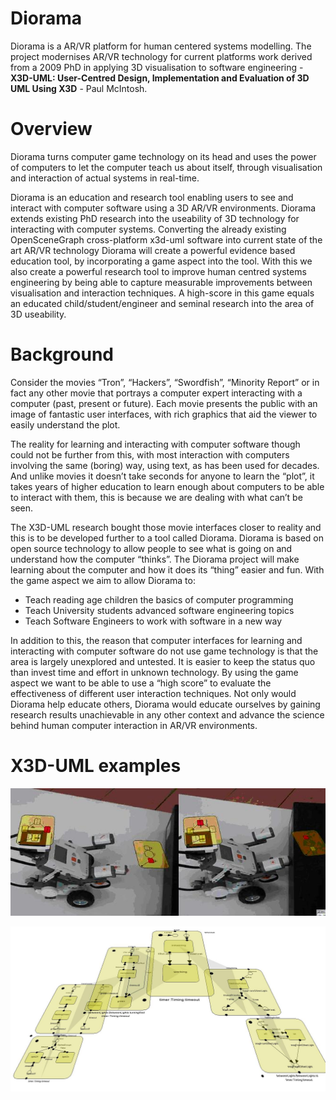 Diorama
=======
Diorama is a AR/VR platform for human centered systems modelling. The project modernises AR/VR technology for current platforms work derived from a 2009 PhD in applying 3D visualisation to software engineering - **X3D-UML: User-Centred Design, Implementation and Evaluation of 3D UML Using X3D** - Paul McIntosh.

# Overview

Diorama turns computer game technology on its head and uses the power of computers to let the computer teach us about itself, through visualisation and interaction of actual systems in real-time.

Diorama is an education and research tool enabling users to see and interact with computer software using a 3D AR/VR environments. Diorama extends existing PhD research into the useability of 3D technology for interacting with computer systems. Converting the already existing OpenSceneGraph cross-platform x3d-uml software into current state of the art AR/VR technology Diorama will create a powerful evidence based education tool, by incorporating a game aspect into the tool. With this we also create a powerful research tool to improve human centred systems engineering by being able to capture measurable improvements between visualisation and interaction techniques. A high-score in this game equals an educated child/student/engineer and seminal research into the area of 3D useability.

# Background

Consider the movies “Tron”, “Hackers”, “Swordfish”, “Minority Report” or in fact any other movie that portrays a computer expert interacting with a computer (past, present or future). Each movie presents the public with an image of fantastic user interfaces, with rich graphics that aid the viewer to easily understand the plot.

The reality for learning and interacting with computer software though could not be further from this, with most interaction with computers involving the same (boring) way, using text, as has been used for decades. And unlike movies it doesn’t take seconds for anyone to learn the “plot”, it takes years of higher education to learn enough about computers to be able to interact with them, this is because we are dealing with what can’t be seen. 

The X3D-UML research bought those movie interfaces closer to reality and this is to be developed further to a tool called Diorama. Diorama is based on open source technology to allow people to see what is going on and understand how the computer “thinks”. The Diorama project will make learning about the computer and how it does its “thing” easier and fun. With the game aspect we aim to allow Diorama to:

* Teach reading age children the basics of computer programming
* Teach University students advanced software engineering topics
* Teach Software Engineers to work with software in a new way

In addition to this, the reason that computer interfaces for learning and interacting with computer software do not use game technology is that the area is largely unexplored and untested. It is easier to keep the status quo than invest time and effort in unknown technology. By using the game aspect we want to be able to use a “high score” to evaluate the effectiveness of different user interaction techniques. Not only would Diorama help educate others, Diorama would educate ourselves by gaining research results unachievable in any other context and advance the science behind human computer interaction in AR/VR environments.

# X3D-UML examples

![Realtime AR visualisation of robot code](x3d-uml/ar_statemachines.jpg)

![Innteracrive VR visualisation of simple software system](x3d-uml/vr_statemachines.jpg)



